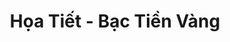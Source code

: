 ---
layout: "category-page"
title: "Họa Tiết - Bạc Tiền Vàng"
description: "Tải miễn phí file đồ hoạ vector Họa Tiết - Bạc Tiền Vàng png jpg pdf ai crd..."
permalink: "/category/hoa-tiet-bac-tien-vang/"
image: "/assets/images/affiliates.jpg"
color: "#121826"
---